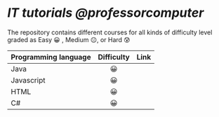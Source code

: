 
# ***IT tutorials @professorcomputer***


The repository contains different courses for all kinds of difficulty level graded as Easy 😀 , Medium 😐, or Hard 😰


| Programming language | Difficulty             | Link  |
| :------------------- | :--------------------: | :---: |
| Java                 | 😀                     | |
| Javascript           | 😀                     | |
| HTML                 | 😀                     | |
| C#                   | 😀                     | |


